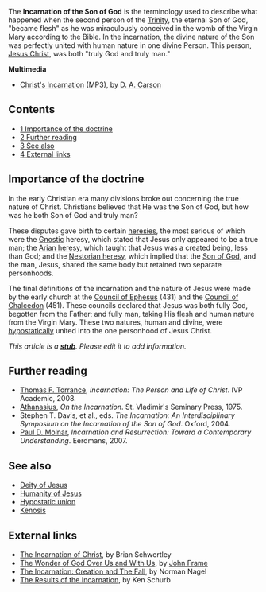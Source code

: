 The **Incarnation of the Son of God** is the terminology used to
describe what happened when the second person of the
[Trinity](Trinity "Trinity"), the eternal Son of God, "became
flesh" as he was miraculously conceived in the womb of the Virgin
Mary according to the Bible. In the incarnation, the divine nature
of the Son was perfectly united with human nature in one divine
Person. This person, [Jesus Christ](Jesus_Christ "Jesus Christ"),
was both "truly God and truly man."

**Multimedia**

-   [Christ's Incarnation](http://sgm.edgeboss.net/download/sgm/next/2009/next09.2_carson.mp3)
    (MP3), by [D. A. Carson](D._A._Carson "D. A. Carson")

## Contents

-   [1 Importance of the doctrine](#Importance_of_the_doctrine)
-   [2 Further reading](#Further_reading)
-   [3 See also](#See_also)
-   [4 External links](#External_links)

## Importance of the doctrine

In the early Christian era many divisions broke out concerning the
true nature of Christ. Christians believed that He was the Son of
God, but how was he both Son of God and truly man?

These disputes gave birth to certain [heresies](Heresy "Heresy"),
the most serious of which were the
[Gnostic](Gnosticism "Gnosticism") heresy, which stated that Jesus
only appeared to be a true man; the
[Arian heresy](Arianism "Arianism"), which taught that Jesus was a
created being, less than God; and the
[Nestorian heresy](Nestorianism "Nestorianism"), which implied that
the [Son of God](Son_of_God "Son of God"), and the man, Jesus,
shared the same body but retained two separate personhoods.

The final definitions of the incarnation and the nature of Jesus
were made by the early church at the
[Council of Ephesus](Council_of_Ephesus "Council of Ephesus") (431)
and the
[Council of Chalcedon](Council_of_Chalcedon "Council of Chalcedon")
(451). These councils declared that Jesus was both fully God,
begotten from the Father; and fully man, taking His flesh and human
nature from the Virgin Mary. These two natures, human and divine,
were [hypostatically](Hypostatic_union "Hypostatic union") united
into the one personhood of Jesus Christ.

*This article is a **[stub](http://www.theopedia.com/Category:Theopedia_stubs "Category:Theopedia stubs")**. Please edit it to add information.*
## Further reading

-   [Thomas F. Torrance](Thomas_F._Torrance "Thomas F. Torrance"),
    *Incarnation: The Person and Life of Christ*. IVP Academic, 2008.
-   [Athanasius](Athanasius "Athanasius"), *On the Incarnation*.
    St. Vladimir's Seminary Press, 1975.
-   Stephen T. Davis, et al., eds.
    *The Incarnation: An Interdisciplinary Symposium on the Incarnation of the Son of God*.
    Oxford, 2004.
-   [Paul D. Molnar](Paul_D._Molnar "Paul D. Molnar"),
    *Incarnation and Resurrection: Toward a Contemporary Understanding*.
    Eerdmans, 2007.

## See also

-   [Deity of Jesus](Deity_of_Jesus "Deity of Jesus")
-   [Humanity of Jesus](Humanity_of_Jesus "Humanity of Jesus")
-   [Hypostatic union](Hypostatic_union "Hypostatic union")
-   [Kenosis](Kenosis "Kenosis")

## External links

-   [The Incarnation of Christ](http://entrewave.com/view/reformedonline/Incarnation.htm),
    by Brian Schwertley
-   [The Wonder of God Over Us and With Us](http://www.rts.edu/quarterly/winter00/frame.html),
    by [John Frame](John_Frame "John Frame")
-   [The Incarnation: Creation and The Fall](http://web.archive.org/web/20001204042100/www.ccel.org/a/athanasius/incarnation/ch1.html),
    by Norman Nagel
-   [The Results of the Incarnation](http://www.mtio.com/articles/bissar62.htm),
    by Ken Schurb



